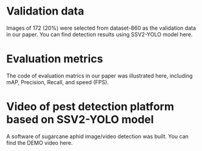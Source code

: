 # Validation data
Images of 172 (20%) were selected from dataset-860 as the validation data in our paper. You can find detection results using SSV2-YOLO model here. 

# Evaluation metrics
The code of evaluation matrics in our paper was illustrated here, including mAP, Precision, Recall, and speed (FPS).

# Video of pest detection platform based on SSV2-YOLO model
A software of sugarcane aphid image/video detection was built. You can find the DEMO video here.

